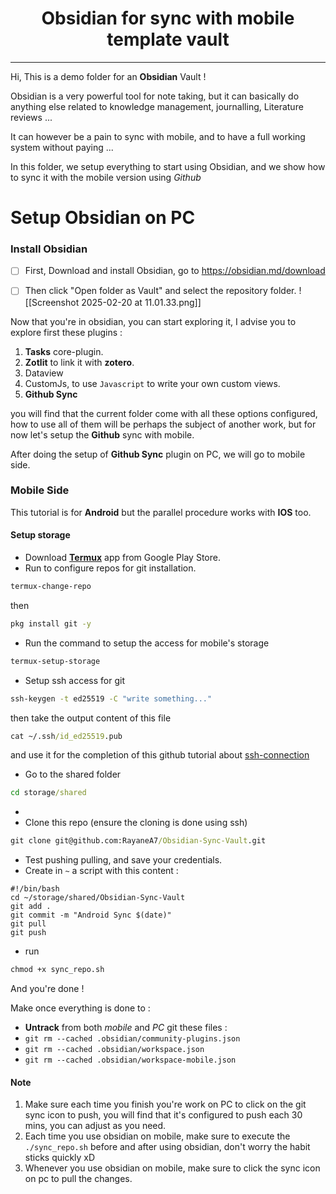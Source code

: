 
<h1 style="text-align:center;">Obsidian for sync with mobile template vault</h1>

---

Hi, This is a demo folder for an **Obsidian** Vault !

Obsidian is a very powerful tool for note taking, but it can basically do anything else related to knowledge management, journalling, Literature reviews ... 

It can however be a pain to sync with mobile, and to have a full working system without paying ...

In this folder, we setup everything to start using Obsidian, and we show how to sync it with the mobile version using $Github$
# Setup Obsidian on PC


### Install Obsidian

- [ ] First, Download and install Obsidian, go to https://obsidian.md/download
- [ ] Then click "Open folder as Vault" and select the repository folder.
![[Screenshot 2025-02-20 at 11.01.33.png]]


Now that you're in obsidian, you can start exploring it, I advise you to explore first these plugins :

1. **Tasks** core-plugin.
2. **Zotlit** to link it with **zotero**.
3. Dataview
4. CustomJs, to use `Javascript` to write your own custom views.
5. **Github Sync**

you will find that the current folder come with all these options configured, how to use all of them will be perhaps the subject of another work, but for now let's setup the **Github** sync with mobile.

After doing the setup of **Github Sync** plugin on PC, we will go to mobile side.
### Mobile Side

This tutorial is for **Android** but the parallel procedure works with **IOS** too.

#### Setup storage

- Download [**Termux**](https://play.google.com/store/apps/details?id=com.termux&hl=fr) app from Google Play Store.
- Run to configure repos for git installation.
```cmd 
termux-change-repo
```
then 
```cmd 
pkg install git -y
```
- Run the command to setup the access for mobile's storage
```cmd
termux-setup-storage
```

- Setup ssh access for git
```cmd 
ssh-keygen -t ed25519 -C "write something..."
```
then take the output content of this file

```cmd
cat ~/.ssh/id_ed25519.pub
```
and use it for the completion of this github tutorial about [ssh-connection](https://docs.github.com/en/authentication/connecting-to-github-with-ssh/adding-a-new-ssh-key-to-your-github-account)
- Go to the shared folder 
```cmd
cd storage/shared
```
- 
- Clone this repo (ensure the cloning is done using ssh)
```cmd
git clone git@github.com:RayaneA7/Obsidian-Sync-Vault.git
```
- Test pushing pulling, and save your credentials.
- Create in `~` a script with this content : 

```shell
#!/bin/bash
cd ~/storage/shared/Obsidian-Sync-Vault
git add .
git commit -m "Android Sync $(date)"
git pull
git push
```
- run 
```cmd
chmod +x sync_repo.sh
```

And you're done !

Make once everything is done to : 

- **Untrack** from both *mobile* and *PC* git these files : 
- `git rm --cached .obsidian/community-plugins.json`
- `git rm --cached .obsidian/workspace.json`
- `git rm --cached .obsidian/workspace-mobile.json`

#### Note
1. Make sure each time you finish you're work on PC to click on the git sync icon to push, you will find that it's configured to push each 30 mins, you can adjust as you need.
2. Each time you use obsidian on mobile, make sure to execute the `./sync_repo.sh` before and after using obsidian, don't worry the habit sticks quickly xD
3. Whenever you use obsidian on mobile, make sure to click the sync icon on pc to pull the changes.
